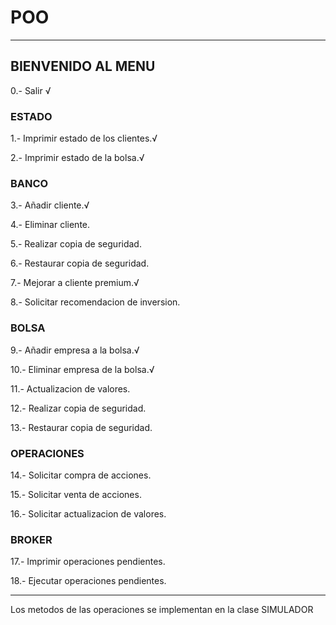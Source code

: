 # POO
--------------------------------------------
## BIENVENIDO AL MENU 
0.- Salir √

### ESTADO
1.- Imprimir estado de los clientes.√

2.- Imprimir estado de la bolsa.√

### BANCO
3.- Añadir cliente.√

4.- Eliminar cliente.

5.- Realizar copia de seguridad.

6.- Restaurar copia de seguridad.

7.- Mejorar a cliente premium.√

8.- Solicitar recomendacion de inversion.

### BOLSA
9.- Añadir empresa a la bolsa.√

10.- Eliminar empresa de la bolsa.√

11.- Actualizacion de valores.

12.- Realizar copia de seguridad.

13.- Restaurar copia de seguridad.

### OPERACIONES

14.- Solicitar compra de acciones.

15.- Solicitar venta de acciones.

16.- Solicitar actualizacion de valores.

### BROKER
17.- Imprimir operaciones pendientes.

18.- Ejecutar operaciones pendientes.

--------------------------------------------

Los metodos de las operaciones se implementan en la clase SIMULADOR
